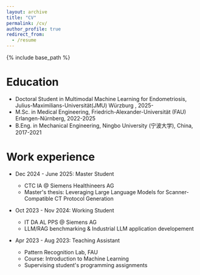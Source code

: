 ```yaml
---
layout: archive
title: "CV"
permalink: /cv/
author_profile: true
redirect_from:
  - /resume
---
```


{% include base_path %}

Education
======
* Doctoral Student in Multimodal Machine Learning for Endometriosis, Julius-Maximilians-Universität(JMU) Würzburg , 2025-
* M.Sc. in Medical Engineering, Friedrich-Alexander-Universität (FAU) Erlangen-Nürnberg, 2022-2025
* B.Eng. in Mechanical Engineering, Ningbo University (宁波大学), China, 2017-2021

Work experience
======
* Dec 2024 - June 2025: Master Student
  * CTC IA @ Siemens Healthineers AG
  * Master's thesis: Leveraging Large Language Models for Scanner-Compatible CT Protocol Generation

* Oct 2023 - Nov 2024: Working Student
  * IT DA AL PPS @ Siemens AG
  * LLM/RAG benchmarking & Industrial LLM application developement 

* Apr 2023 - Aug 2023: Teaching Assistant
  * Pattern Recognition Lab, FAU
  * Course: Introduction to Machine Learning
  * Supervising student's programming assignments

  
<!-- Skills
======
* Skill 1
* Skill 2
  * Sub-skill 2.1
  * Sub-skill 2.2
  * Sub-skill 2.3
* Skill 3

Publications
======
  <ul>{% for post in site.publications reversed %}
    {% include archive-single-cv.html %}
  {% endfor %}</ul>
  
Talks
======
  <ul>{% for post in site.talks reversed %}
    {% include archive-single-talk-cv.html  %}
  {% endfor %}</ul>
  
Teaching
======
  <ul>{% for post in site.teaching reversed %}
    {% include archive-single-cv.html %}
  {% endfor %}</ul>
  
Service and leadership
======
* Currently signed in to 43 different slack teams -->
